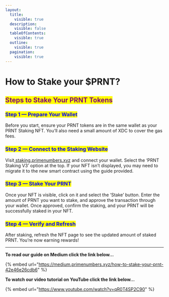 ```yaml
---
layout:
  title:
    visible: true
  description:
    visible: false
  tableOfContents:
    visible: true
  outline:
    visible: true
  pagination:
    visible: true
---
```


# How to Stake your $PRNT?

## <mark style="color:purple;">Steps to Stake Your PRNT Tokens</mark>

### <mark style="color:blue;">Step 1 — Prepare Your Wallet</mark>

Before you start, ensure your PRNT tokens are in the same wallet as your PRNT Staking NFT. You’ll also need a small amount of XDC to cover the gas fees.

### <mark style="color:blue;">Step 2 — Connect to the Staking Website</mark>

Visit[ staking.primenumbers.xyz](https://staking.primenumbers.xyz) and connect your wallet. Select the ‘PRNT Staking V3’ option at the top. If your NFT isn’t displayed, you may need to migrate it to the new smart contract using the guide provided.

### <mark style="color:blue;">Step 3 — Stake Your PRNT</mark>

Once your NFT is visible, click on it and select the ‘Stake’ button. Enter the amount of PRNT you want to stake, and approve the transaction through your wallet. Once approved, confirm the staking, and your PRNT will be successfully staked in your NFT.

### <mark style="color:blue;">Step 4 — Verify and Refresh</mark>

After staking, refresh the NFT page to see the updated amount of staked PRNT. You’re now earning rewards!

***

**To read our guide on Medium click the link below...**

{% embed url="https://medium.primenumbers.xyz/how-to-stake-your-prnt-42e46e26cdb6" %}

**To watch our video tutorial on YouTube click the link below...**

{% embed url="https://www.youtube.com/watch?v=qR0T4SP2C90" %}
